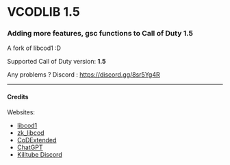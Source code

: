 # VCODLIB 1.5
### Adding more features, gsc functions to Call of Duty 1.5
A fork of libcod1 :D

Supported Call of Duty version: **1.5**

Any problems ? Discord : https://discord.gg/8sr5Yg4R
___

#### Credits

Websites:


- [libcod1](https://github.com/cod1dev/libcod1/)
- [zk_libcod](https://github.com/ibuddieat/zk_libcod/)
- [CoDExtended](https://github.com/xtnded/codextended/)
- [ChatGPT](https://chat.openai.com/)
- [Killtube Discord](https://discord.gg/7hK9da3SB5)
